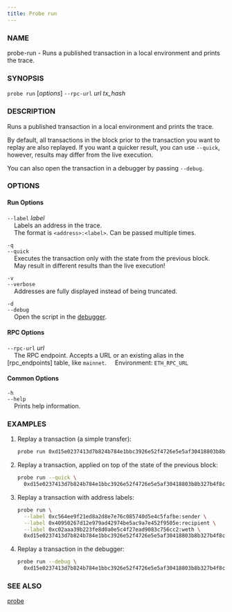 ```yaml
---
title: Probe run
---
```


### NAME

probe-run - Runs a published transaction in a local environment and prints the trace.

### SYNOPSIS

`probe run` [*options*] `--rpc-url` _url_ _tx_hash_

### DESCRIPTION

Runs a published transaction in a local environment and prints the trace.

By default, all transactions in the block prior to the transaction you want to replay are also replayed.
If you want a quicker result, you can use `--quick`, however, results may differ from the live execution.

You can also open the transaction in a debugger by passing `--debug`.

### OPTIONS

#### Run Options

`--label` _label_  
&nbsp;&nbsp;&nbsp;&nbsp;Labels an address in the trace.  
&nbsp;&nbsp;&nbsp;&nbsp;The format is `<address>:<label>`. Can be passed multiple times.

`-q`  
`--quick`  
&nbsp;&nbsp;&nbsp;&nbsp;Executes the transaction only with the state from the previous block.  
&nbsp;&nbsp;&nbsp;&nbsp;May result in different results than the live execution!

`-v`  
`--verbose`  
&nbsp;&nbsp;&nbsp;&nbsp;Addresses are fully displayed instead of being truncated.

`-d`  
`--debug`  
&nbsp;&nbsp;&nbsp;&nbsp;Open the script in the [debugger][debugger].

#### RPC Options

`--rpc-url` _url_  
&nbsp;&nbsp;&nbsp;&nbsp;The RPC endpoint. Accepts a URL or an existing alias in the [rpc_endpoints] table, like `mainnet`.
&nbsp;&nbsp;&nbsp;&nbsp;Environment: `ETH_RPC_URL`

#### Common Options

`-h`  
`--help`  
&nbsp;&nbsp;&nbsp;&nbsp;Prints help information.

### EXAMPLES

1. Replay a transaction (a simple transfer):

   ```sh
   probe run 0xd15e0237413d7b824b784e1bbc3926e52f4726e5e5af30418803b8b327b4f8ca
   ```

2. Replay a transaction, applied on top of the state of the previous block:

   ```sh
   probe run --quick \
     0xd15e0237413d7b824b784e1bbc3926e52f4726e5e5af30418803b8b327b4f8ca
   ```

3. Replay a transaction with address labels:

   ```sh
   probe run \
     --label 0xc564ee9f21ed8a2d8e7e76c085740d5e4c5fafbe:sender \
     --label 0x40950267d12e979ad42974be5ac9a7e452f9505e:recipient \
     --label 0xc02aaa39b223fe8d0a0e5c4f27ead9083c756cc2:weth \
     0xd15e0237413d7b824b784e1bbc3926e52f4726e5e5af30418803b8b327b4f8ca
   ```

4. Replay a transaction in the debugger:
   ```sh
   probe run --debug \
     0xd15e0237413d7b824b784e1bbc3926e52f4726e5e5af30418803b8b327b4f8ca
   ```

### SEE ALSO

[probe](./probe.md)

[debugger]: ../../spark/debugger.md
